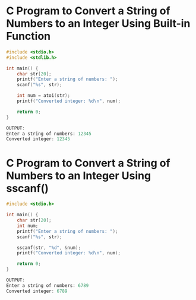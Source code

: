 
# C Program to Convert a String of Numbers to an Integer Using Built-in Function

```c
#include <stdio.h>
#include <stdlib.h>

int main() {
    char str[20];
    printf("Enter a string of numbers: ");
    scanf("%s", str);

    int num = atoi(str);
    printf("Converted integer: %d\n", num);

    return 0;
}

OUTPUT:
Enter a string of numbers: 12345
Converted integer: 12345
```
# C Program to Convert a String of Numbers to an Integer Using sscanf()

```c
#include <stdio.h>

int main() {
    char str[20];
    int num;
    printf("Enter a string of numbers: ");
    scanf("%s", str);

    sscanf(str, "%d", &num);
    printf("Converted integer: %d\n", num);

    return 0;
}

OUTPUT:
Enter a string of numbers: 6789
Converted integer: 6789



